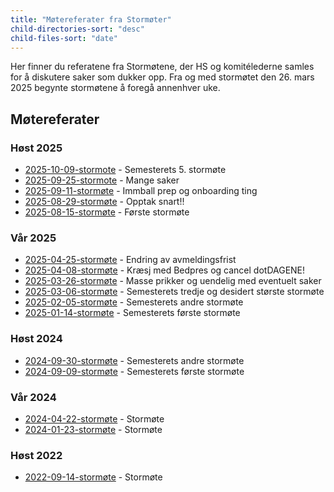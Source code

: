 ```yaml
---
title: "Møtereferater fra Stormøter"
child-directories-sort: "desc"
child-files-sort: "date"
---
```


Her finner du referatene fra Stormøtene, der HS og komitélederne samles for å diskutere saker som dukker opp. Fra og med stormøtet den 26. mars 2025 begynte stormøtene å foregå annenhver uke.

## Møtereferater

### Høst 2025

- [2025-10-09-stormote](2025/2025-10-09-stormote) - Semesterets 5. stormøte
- [2025-09-25-stormote](2025/2025-09-25-stormote) - Mange saker
- [2025-09-11-stormøte](2025/2025-09-11-stormote) - Immball prep og onboarding ting
- [2025-08-29-stormøte](2025/2025-08-29-stormote) - Opptak snart!!
- [2025-08-15-stormøte](2025/2025-08-15-stormote) - Første stormøte

### Vår 2025

- [2025-04-25-stormøte](2025/2025-04-25-stormote) - Endring av avmeldingsfrist
- [2025-04-08-stormøte](2025/2025-04-08-stormote) - Kræsj med Bedpres og cancel dotDAGENE!
- [2025-03-26-stormøte](2025/2025-03-26-stormote) - Masse prikker og uendelig med eventuelt saker
- [2025-03-06-stormøte](2025/2025-03-06-stormote) - Semesterets tredje og desidert største stormøte
- [2025-02-05-stormøte](2025/2025-02-05-stormote) - Semesterets andre stormøte
- [2025-01-14-stormøte](2025/2025-01-14-stormote) - Semesterets første stormøte

### Høst 2024

- [2024-09-30-stormøte](2024/2024-09-30-stormote) - Semesterets andre stormøte
- [2024-09-09-stormøte](2024/2024-09-09-stormote) - Semesterets første stormøte

### Vår 2024

- [2024-04-22-stormøte](2024/2024-04-22-stormote) - Stormøte
- [2024-01-23-stormøte](2024/2024-01-23-stormote) - Stormøte

### Høst 2022

- [2022-09-14-stormøte](2022/2022-09-14-stormote) - Stormøte
